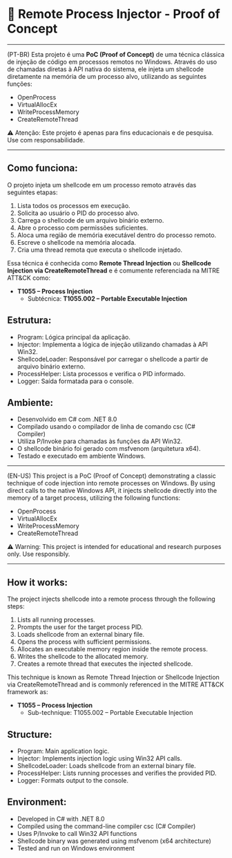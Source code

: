 # 💉 Remote Process Injector - Proof of Concept

---

(PT-BR) Esta projeto é uma **PoC (Proof of Concept)** de uma técnica clássica de injeção de código em processos remotos no Windows. Através do uso de chamadas diretas à API nativa do sistema, ele injeta um shellcode diretamente na memória de um processo alvo, utilizando as seguintes funções:

- OpenProcess
- VirtualAllocEx
- WriteProcessMemory
- CreateRemoteThread

⚠️ Atenção: Este projeto é apenas para fins educacionais e de pesquisa. Use com responsabilidade.

---

## Como funciona:

O projeto injeta um shellcode em um processo remoto através das seguintes etapas:

1. Lista todos os processos em execução.
2. Solicita ao usuário o PID do processo alvo.
3. Carrega o shellcode de um arquivo binário externo.
4. Abre o processo com permissões suficientes.
5. Aloca uma região de memória executável dentro do processo remoto.
6. Escreve o shellcode na memória alocada.
7. Cria uma thread remota que executa o shellcode injetado.

Essa técnica é conhecida como **Remote Thread Injection** ou **Shellcode Injection via CreateRemoteThread** e é comumente referenciada na MITRE ATT&CK como:

- **T1055 – Process Injection**
  - Subtécnica: **T1055.002 – Portable Executable Injection**

## Estrutura:

- Program: Lógica principal da aplicação.
- Injector: Implementa a lógica de injeção utilizando chamadas à API Win32.
- ShellcodeLoader: Responsável por carregar o shellcode a partir de arquivo binário externo.
- ProcessHelper: Lista processos e verifica o PID informado.
- Logger: Saída formatada para o console.

## Ambiente:

- Desenvolvido em C# com .NET 8.0
- Compilado usando o compilador de linha de comando csc (C# Compiler)
- Utiliza P/Invoke para chamadas às funções da API Win32.
- O shellcode binário foi gerado com msfvenom (arquitetura x64).
- Testado e executado em ambiente Windows.

---

(EN-US) This project is a PoC (Proof of Concept) demonstrating a classic technique of code injection into remote processes on Windows. By using direct calls to the native Windows API, it injects shellcode directly into the memory of a target process, utilizing the following functions:

- OpenProcess
- VirtualAllocEx
- WriteProcessMemory
- CreateRemoteThread

⚠️ Warning: This project is intended for educational and research purposes only. Use responsibly.

---

## How it works:
The project injects shellcode into a remote process through the following steps:

1. Lists all running processes.
2. Prompts the user for the target process PID.
3. Loads shellcode from an external binary file.
4. Opens the process with sufficient permissions.
5. Allocates an executable memory region inside the remote process.
6. Writes the shellcode to the allocated memory.
7. Creates a remote thread that executes the injected shellcode.

This technique is known as Remote Thread Injection or Shellcode Injection via CreateRemoteThread and is commonly referenced in the MITRE ATT&CK framework as:

- **T1055 – Process Injection**
  - Sub-technique: T1055.002 – Portable Executable Injection

## Structure:

- Program: Main application logic.
- Injector: Implements injection logic using Win32 API calls.
- ShellcodeLoader: Loads shellcode from an external binary file.
- ProcessHelper: Lists running processes and verifies the provided PID.
- Logger: Formats output to the console.

## Environment:

- Developed in C# with .NET 8.0
- Compiled using the command-line compiler csc (C# Compiler)
- Uses P/Invoke to call Win32 API functions
- Shellcode binary was generated using msfvenom (x64 architecture)
- Tested and run on Windows environment
